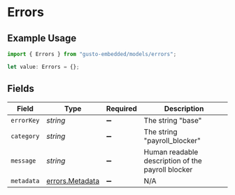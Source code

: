 # Errors

## Example Usage

```typescript
import { Errors } from "gusto-embedded/models/errors";

let value: Errors = {};
```

## Fields

| Field                                              | Type                                               | Required                                           | Description                                        |
| -------------------------------------------------- | -------------------------------------------------- | -------------------------------------------------- | -------------------------------------------------- |
| `errorKey`                                         | *string*                                           | :heavy_minus_sign:                                 | The string "base"                                  |
| `category`                                         | *string*                                           | :heavy_minus_sign:                                 | The string "payroll_blocker"                       |
| `message`                                          | *string*                                           | :heavy_minus_sign:                                 | Human readable description of the payroll blocker  |
| `metadata`                                         | [errors.Metadata](../../models/errors/metadata.md) | :heavy_minus_sign:                                 | N/A                                                |